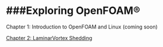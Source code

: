 ###Exploring OpenFOAM®
====
Chapter 1: Introduction to OpenFOAM and Linux (coming soon)

[Chapter 2: LaminarVortex Shedding](http://www.comflics.de/2014/08/openfoam-tutorial-4-laminar-vortex.html)
